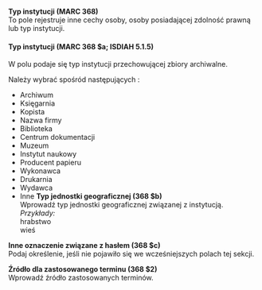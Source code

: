 **Typ instytucji (MARC 368)**  
To pole rejestruje inne cechy osoby, osoby posiadającej zdolność prawną lub typ instytucji.  

#### **Typ instytucji (MARC 368 $a; ISDIAH 5.1.5)**

W polu podaje się typ instytucji przechowującej zbiory archiwalne.

Należy wybrać spośród następujących :

- Archiwum
- Księgarnia
- Kopista
- Nazwa firmy
- Biblioteka
- Centrum dokumentacji  
- Muzeum
- Instytut naukowy  
- Producent papieru
- Wykonawca
- Drukarnia  
- Wydawca
- Inne
**Typ jednostki geograficznej (368 $b)**  
Wprowadź typ jednostki geograficznej związanej z instytucją.  
_Przykłady:_  
hrabstwo  
wieś  
  
**Inne oznaczenie związane z hasłem (368 $c)**  
Podaj określenie, jeśli nie pojawiło się we wcześniejszych polach tej sekcji.  
  
**Źródło dla zastosowanego terminu (368 $2)**  
Wprowadź źródło zastosowanych terminów.